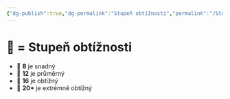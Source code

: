 ```yaml
---
{"dg-publish":true,"dg-permalink":"Stupeň obtížnosti","permalink":"/Stupeň obtížnosti/"}
---
```


# 📶 = Stupeň obtížnosti
- 📶 **8** je snadný
- 📶 **12** je průměrný
- 📶 **16** je obtížný
- 📶 **20+** je extrémně obtížný